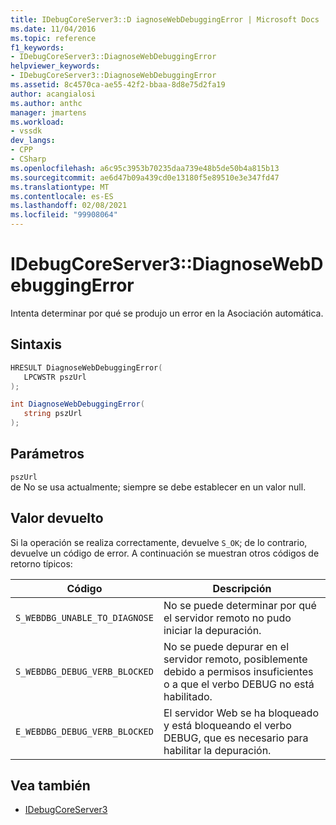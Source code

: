```yaml
---
title: IDebugCoreServer3::D iagnoseWebDebuggingError | Microsoft Docs
ms.date: 11/04/2016
ms.topic: reference
f1_keywords:
- IDebugCoreServer3::DiagnoseWebDebuggingError
helpviewer_keywords:
- IDebugCoreServer3::DiagnoseWebDebuggingError
ms.assetid: 8c4570ca-ae55-42f2-bbaa-8d8e75d2fa19
author: acangialosi
ms.author: anthc
manager: jmartens
ms.workload:
- vssdk
dev_langs:
- CPP
- CSharp
ms.openlocfilehash: a6c95c3953b70235daa739e48b5de50b4a815b13
ms.sourcegitcommit: ae6d47b09a439cd0e13180f5e89510e3e347fd47
ms.translationtype: MT
ms.contentlocale: es-ES
ms.lasthandoff: 02/08/2021
ms.locfileid: "99908064"
---
```

# <a name="idebugcoreserver3diagnosewebdebuggingerror"></a>IDebugCoreServer3::DiagnoseWebDebuggingError
Intenta determinar por qué se produjo un error en la Asociación automática.

## <a name="syntax"></a>Sintaxis

```cpp
HRESULT DiagnoseWebDebuggingError(
   LPCWSTR pszUrl
);
```

```csharp
int DiagnoseWebDebuggingError(
   string pszUrl
);
```

## <a name="parameters"></a>Parámetros
`pszUrl`\
de No se usa actualmente; siempre se debe establecer en un valor null.

## <a name="return-value"></a>Valor devuelto
 Si la operación se realiza correctamente, devuelve `S_OK`; de lo contrario, devuelve un código de error. A continuación se muestran otros códigos de retorno típicos:

|Código|Descripción|
|----------|-----------------|
|`S_WEBDBG_UNABLE_TO_DIAGNOSE`|No se puede determinar por qué el servidor remoto no pudo iniciar la depuración.|
|`S_WEBDBG_DEBUG_VERB_BLOCKED`|No se puede depurar en el servidor remoto, posiblemente debido a permisos insuficientes o a que el verbo DEBUG no está habilitado.|
|`E_WEBDBG_DEBUG_VERB_BLOCKED`|El servidor Web se ha bloqueado y está bloqueando el verbo DEBUG, que es necesario para habilitar la depuración.|

## <a name="see-also"></a>Vea también
- [IDebugCoreServer3](../../../extensibility/debugger/reference/idebugcoreserver3.md)
